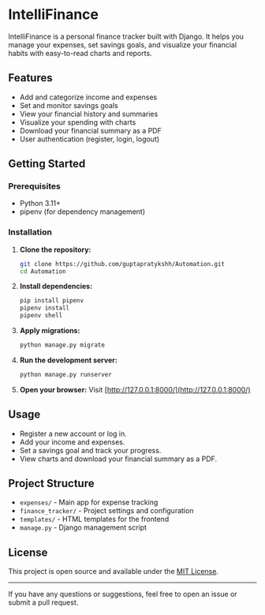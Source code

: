 # IntelliFinance

IntelliFinance is a personal finance tracker built with Django. It helps you manage your expenses, set savings goals, and visualize your financial habits with easy-to-read charts and reports.

## Features
- Add and categorize income and expenses
- Set and monitor savings goals
- View your financial history and summaries
- Visualize your spending with charts
- Download your financial summary as a PDF
- User authentication (register, login, logout)

## Getting Started

### Prerequisites
- Python 3.11+
- pipenv (for dependency management)

### Installation
1. **Clone the repository:**
   ```sh
   git clone https://github.com/guptapratykshh/Automation.git
   cd Automation
   ```
2. **Install dependencies:**
   ```sh
   pip install pipenv
   pipenv install
   pipenv shell
   ```
3. **Apply migrations:**
   ```sh
   python manage.py migrate
   ```
4. **Run the development server:**
   ```sh
   python manage.py runserver
   ```
5. **Open your browser:**
   Visit [http://127.0.0.1:8000/](http://127.0.0.1:8000/)

## Usage
- Register a new account or log in.
- Add your income and expenses.
- Set a savings goal and track your progress.
- View charts and download your financial summary as a PDF.

## Project Structure
- `expenses/` - Main app for expense tracking
- `finance_tracker/` - Project settings and configuration
- `templates/` - HTML templates for the frontend
- `manage.py` - Django management script

## License
This project is open source and available under the [MIT License](LICENSE).

---

If you have any questions or suggestions, feel free to open an issue or submit a pull request.
